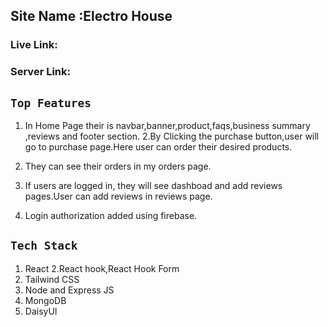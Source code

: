 ## Site Name :Electro House

### Live Link: 

### Server Link: 

## `Top Features`

1. In Home Page their is navbar,banner,product,faqs,business summary ,reviews and footer section. 
2.By Clicking the purchase button,user will go to purchase page.Here user can order their desired products.
3. They can see their orders in my orders page.

4. If users are logged in, they will see dashboad and add reviews pages.User can add reviews in reviews page.
5. Login authorization added using firebase.


## `Tech Stack `

1. React 
2.React hook,React Hook Form
2. Tailwind CSS 
3. Node and Express JS
4. MongoDB 
5. DaisyUI
